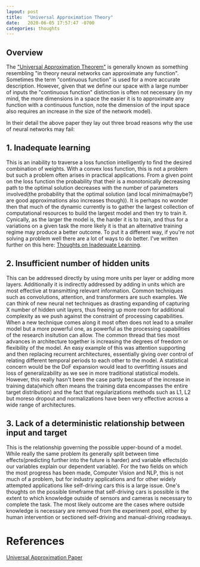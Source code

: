 ```yaml
---
layout: post
title:  "Universal Approximation Theory"
date:   2020-06-05 17:57:47 -0700
categories: thoughts
---
```


## Overview

The ["Universal Approximation Theorem"][UniversalApprox] is generally known as something resembling "in theory neural networks can approximate any function". Sometimes the term "continuous function" is used for a more accurate description. However, given that we define our space with a large number of inputs the "continuous function" distinction is often not necessary (in my mind, the more dimensions in a space the easier it is to approximate any function with a continuous function, note the dimension of the input space also requires an increase in the size of the network model).

In their detail the above paper they lay out three broad reasons why the use of neural networks may fail:

## 1. Inadequate learning

This is an inability to traverse a loss function intelligently to find the desired combination of weights. With a convex loss function, this is not a problem but such a problem often arises in practical applications. From a given point on the loss function the probability that their is a monotonically decreasing path to the optimal solution decreases with the number of parameters involved(the probability that the optimal solution (and local minima(maybe?) are good approximations also increases though)). 
It is perhaps no wonder then that much of the dynamic currently is to gather the largest collection of computational resources to build the largest model and then try to train it. Cynically, as the larger the model is, the harder it is to train, and thus for a variations on a given task the more likely it is that an alternative training regime may produce a better outcome. To put it a different way, if you're not solving a problem well there are a lot of ways to do better. I've written further on this here: [Thoughts on Inadequate Learning][InadequateLearning].

## 2. Insufficient number of hidden units

This can be addressed directly by using more units per layer or adding more layers. Additionally it is indirectly addressed by adding in units which are most effective at transmitting relevant information. Common techniques such as convolutions, attention, and transformers are such examples. We can think of new neural net techniques as drasting expanding of capturing X number of hidden unit layers, thus freeing up more room for additional complexity as we push against the constraint of processing capabilities. When a new technique comes along it most often does not lead to a smaller model but a more powerful one, as powerful as the processing capabilities of the research insitution can allow. The common thread that ties most advances in architecture together is increasing the degrees of freedom or flexibility of the model. An easy example of this was attention supporting and then replacing recurrent architectures, essentially giving over control of relating different temporal periods to each other to the model. A statistical concern would be the DoF expansion would lead to overfitting issues and loss of generalizability as we see in more traditional statistical models. However, this really hasn't been the case partly because of the increase in training data(which often means the training data encompasses the entire target distribution) and the fact that regularizations methods such as L1, L2 but moreso dropout and normalizations have been very effective across a wide range of architectures.

## 3. Lack of a deterministic relationship between input and target

This is the relationship governing the possible upper-bound of a model. While really the same problem its generally split between time effects(predicting further into the future is harder) and variable effects(do our variables explain our dependent variable). For the two fields on which the most progress has been made, Computer Vision and NLP, this is not much of a problem, but for industry applications and for other widely attempted applications like self-driving cars this is a large issue. One's thoughts on the possible timeframe that self-driving cars is possible is the extent to which knowledge outside of sensors and cameras is necessary to complete the task. The most likely outcome are the cases where outside knowledge is necessary are removed from the experiment pool, either by human intervention or sectioned self-driving and manual-driving roadways.

# References

[Universal Approximation Paper][UniversalApprox]

[InadequateLearning]: https://johncookds.github.io/thoughts/2020/06/07/Thoughts-on-Inadequate-Learning.html

[ConvNetPruning]: https://arxiv.org/pdf/1611.06440.pdf

[UniversalApprox]: http://cognitivemedium.com/magic_paper/assets/Hornik.pdf

[WeightAgnostic]: https://arxiv.org/pdf/1906.04358.pdf
